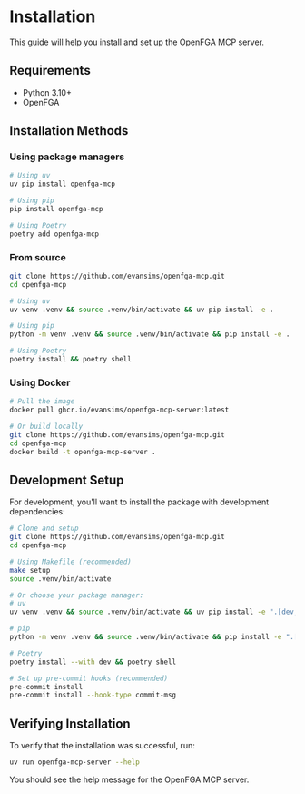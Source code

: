 # Installation

This guide will help you install and set up the OpenFGA MCP server.

## Requirements

- Python 3.10+
- OpenFGA

## Installation Methods

### Using package managers

```bash
# Using uv
uv pip install openfga-mcp

# Using pip
pip install openfga-mcp

# Using Poetry
poetry add openfga-mcp
```

### From source

```bash
git clone https://github.com/evansims/openfga-mcp.git
cd openfga-mcp

# Using uv
uv venv .venv && source .venv/bin/activate && uv pip install -e .

# Using pip
python -m venv .venv && source .venv/bin/activate && pip install -e .

# Using Poetry
poetry install && poetry shell
```

### Using Docker

```bash
# Pull the image
docker pull ghcr.io/evansims/openfga-mcp-server:latest

# Or build locally
git clone https://github.com/evansims/openfga-mcp.git
cd openfga-mcp
docker build -t openfga-mcp-server .
```

## Development Setup

For development, you'll want to install the package with development dependencies:

```bash
# Clone and setup
git clone https://github.com/evansims/openfga-mcp.git
cd openfga-mcp

# Using Makefile (recommended)
make setup
source .venv/bin/activate

# Or choose your package manager:
# uv
uv venv .venv && source .venv/bin/activate && uv pip install -e ".[dev,test,docs]"

# pip
python -m venv .venv && source .venv/bin/activate && pip install -e ".[dev,test,docs]"

# Poetry
poetry install --with dev && poetry shell

# Set up pre-commit hooks (recommended)
pre-commit install
pre-commit install --hook-type commit-msg
```

## Verifying Installation

To verify that the installation was successful, run:

```bash
uv run openfga-mcp-server --help
```

You should see the help message for the OpenFGA MCP server.
